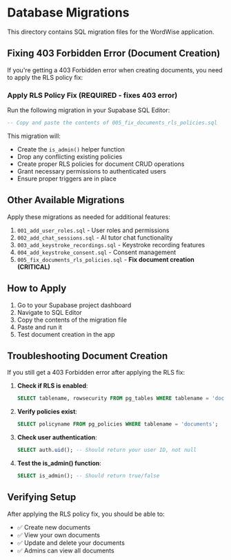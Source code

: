 # Database Migrations

This directory contains SQL migration files for the WordWise application.

## Fixing 403 Forbidden Error (Document Creation)

If you're getting a 403 Forbidden error when creating documents, you need to apply the RLS policy fix:

### Apply RLS Policy Fix (REQUIRED - fixes 403 error)

Run the following migration in your Supabase SQL Editor:

```sql
-- Copy and paste the contents of 005_fix_documents_rls_policies.sql
```

This migration will:
- Create the `is_admin()` helper function
- Drop any conflicting existing policies
- Create proper RLS policies for document CRUD operations
- Grant necessary permissions to authenticated users
- Ensure proper triggers are in place

## Other Available Migrations

Apply these migrations as needed for additional features:

1. `001_add_user_roles.sql` - User roles and permissions
2. `002_add_chat_sessions.sql` - AI tutor chat functionality  
3. `003_add_keystroke_recordings.sql` - Keystroke recording features
4. `004_add_keystroke_consent.sql` - Consent management
5. `005_fix_documents_rls_policies.sql` - **Fix document creation (CRITICAL)**

## How to Apply

1. Go to your Supabase project dashboard
2. Navigate to SQL Editor
3. Copy the contents of the migration file
4. Paste and run it
5. Test document creation in the app

## Troubleshooting Document Creation

If you still get a 403 Forbidden error after applying the RLS fix:

1. **Check if RLS is enabled**: 
   ```sql
   SELECT tablename, rowsecurity FROM pg_tables WHERE tablename = 'documents';
   ```

2. **Verify policies exist**:
   ```sql
   SELECT policyname FROM pg_policies WHERE tablename = 'documents';
   ```

3. **Check user authentication**:
   ```sql
   SELECT auth.uid(); -- Should return your user ID, not null
   ```

4. **Test the is_admin() function**:
   ```sql
   SELECT is_admin(); -- Should return true/false
   ```

## Verifying Setup

After applying the RLS policy fix, you should be able to:
- ✅ Create new documents
- ✅ View your own documents
- ✅ Update and delete your documents
- ✅ Admins can view all documents 
